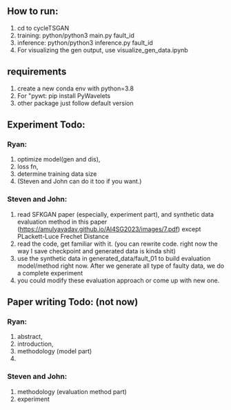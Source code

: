 ## How to run:
1. cd to cycleTSGAN
2. training: python/python3 main.py fault_id
3. inference: python/python3 inference.py fault_id
4. For visualizing the gen output, use visualize_gen_data.ipynb 

## requirements
1. create a new conda env with python=3.8
2. For "pywt: pip install PyWavelets
3. other package just follow default version


## Experiment Todo:

### Ryan: 
1. optimize model(gen and dis),
2. loss fn,
3. determine training data size
4. (Steven and John can do it too if you want.)

### Steven and John: 
1. read SFKGAN paper (especially, experiment part), and synthetic data evaluation method in this paper (https://amulyayadav.github.io/AI4SG2023/images/7.pdf) except PLackett-Luce Frechet Distance 
2. read the code, get familiar with it. (you can rewrite code. right now the way I save checkpoint and generated data is kinda shit)
3. use the synthetic data in generated_data/fault_01 to build evaluation model/method right now. After we generate all type of faulty data, we do a complete experiment
4. you could modify these evaluation approach or come up with new one.


## Paper writing Todo: (not now)

### Ryan: 
1. abstract,
2. introduction,
3. methodology (model part)
4. 
### Steven and John: 
1. methodology (evaluation method part)
2. experiment 
